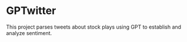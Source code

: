 # GPTwitter

This project parses tweets about stock plays using GPT to establish and analyze sentiment. 
